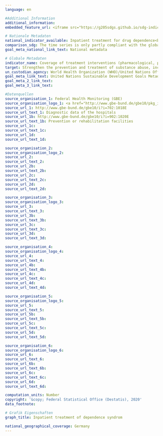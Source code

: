 ```yaml
---
language: en

#Additional Information
additional_information:
embedded_feature_url: <iframe src="https://g205sdgs.github.io/sdg-indicators/public/AddInfos/en/3.5.1.pdf" height="1650px" width="100%"></iframe>

# Nationale Metadaten
national_indicator_available: Inpatient treatment for drug dependence<br>Inpatient treatment for dependence on alcohol and other psychoactive substances (total)<br> Inpatient treatment for dependence on alcohol<br>Inpatient treatment for dependence on other psychoactive substances
comparison_sdg: The time series is only partly compliant with the global metadata because only inpatient treatment is covered.
goal_meta_national_link_text: National metadata

# Globale Metadaten
indicator_name: Coverage of treatment interventions (pharmacological, psychosocial and rehabilitation and aftercare services) for substance use disorders
target: Strengthen the prevention and treatment of substance abuse, including narcotic drug abuse and harmful use of alcohol
un_custodian_agency: World Health Organization (WHO)/United Nations Office on Drugs and Crime (UNODC)
goal_meta_link_text: United Nations Sustainable Development Goals Metadata
goal_meta_2_link_text:
goal_meta_3_link_text:

#Datenquellen
source_organisation_1: Federal Health Monitoring (GBE)
source_organisation_logo_1: <a href="http://www.gbe-bund.de/gbe10/pkg_isgbe5.prc_isgbe?p_uid=gast&p_aid=50815950&p_sprache=E"><img src="https://g205sdgs.github.io/sdg-indicators/public/OrgImgEngbe.png" alt="Logo gbe" style="height:60px; width:148px" /></a>
source_url_1: http://www.gbe-bund.de/gbe10/i?i=702:1018E
source_url_text_1: Diagnostic data of the hospitals
source_url_1b: http://www.gbe-bund.de/gbe10/i?i=902:1020E
source_url_text_1b: Prevention or rehabilitation facilities
source_url_1c:
source_url_text_1c:
source_url_1d:
source_url_text_1d:

source_organisation_2:
source_organisation_logo_2:
source_url_2:
source_url_text_2:
source_url_2b:
source_url_text_2b:
source_url_2c:
source_url_text_2c:
source_url_2d:
source_url_text_2d:

source_organisation_3:
source_organisation_logo_3:
source_url_3:
source_url_text_3:
source_url_3b:
source_url_text_3b:
source_url_3c:
source_url_text_3c:
source_url_3d:
source_url_text_3d:

source_organisation_4:
source_organisation_logo_4:
source_url_4:
source_url_text_4:
source_url_4b:
source_url_text_4b:
source_url_4c:
source_url_text_4c:
source_url_4d:
source_url_text_4d:

source_organisation_5:
source_organisation_logo_5:
source_url_5:
source_url_text_5:
source_url_5b:
source_url_text_5b:
source_url_5c:
source_url_text_5c:
source_url_5d:
source_url_text_5d:

source_organisation_6:
source_organisation_logo_6:
source_url_6:
source_url_text_6:
source_url_6b:
source_url_text_6b:
source_url_6c:
source_url_text_6c:
source_url_6d:
source_url_text_6d:

computation_units: Number
copyright: '&copy; Federal Statistical Office (Destatis), 2020'
data_footnote:

# Grafik Eigenschaften
graph_title: Inpatient treatment of dependence syndrom

national_geographical_coverage: Germany
---
```

